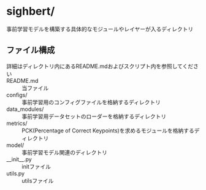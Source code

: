 # sighbert/
事前学習モデルを構築する具体的なモジュールやレイヤーが入るディレクトリ
## ファイル構成
<dl>
	<dt>詳細はディレクトリ内にあるREADME.mdおよびスクリプト内を参照してください</dt>
	<dt>README.md</dt>
  <dd>当ファイル</dd>
  <dt>configs/</dt>
	<dd>事前学習用のコンフィグファイルを格納するディレクトリ</dd>
	<dt>data_modules/</dt>
	<dd>事前学習用データセットのローダーを格納するディレクトリ</dd>
	<dt>metrics/</dt>
	<dd>PCK(Percentage of Correct Keypoints)を求めるモジュールを格納するディレクトリ</dd>
	<dt>model/</dt>
	<dd>事前学習モデル関連のディレクトリ</dd>
	<dt>__init__.py</dt>
	<dd>initファイル</dd>
	<dt>utils.py</dt>
	<dd>utilsファイル</dd>
</dl>